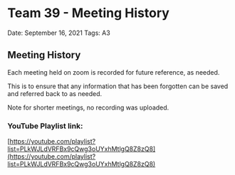 # Team 39 - Meeting History

Date: September 16, 2021
Tags: A3

## Meeting History

Each meeting held on zoom is recorded for future reference, as needed.

This is to ensure that any information that has been forgotten can be saved and referred back to as needed.

Note for shorter meetings, no recording was uploaded.

### YouTube Playlist link:

[https://youtube.com/playlist?list=PLkWJLdVRFBx9cQwg3oUYxhMtlgQ8Z8zQ8](https://youtube.com/playlist?list=PLkWJLdVRFBx9cQwg3oUYxhMtlgQ8Z8zQ8)